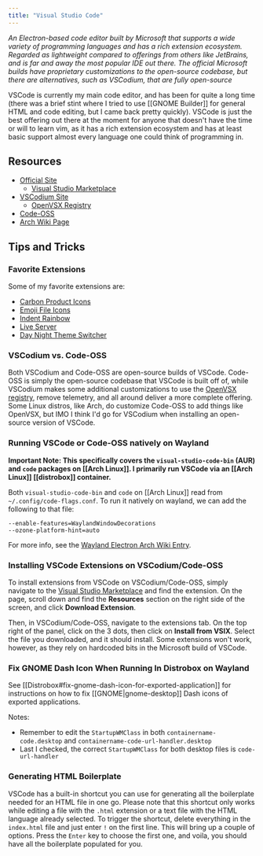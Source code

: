 ```yaml
---
title: "Visual Studio Code"
---
```


*An Electron-based code editor built by Microsoft that supports a wide variety of programming languages and has a rich extension ecosystem. Regarded as lightweight compared to offerings from others like JetBrains, and is far and away the most popular IDE out there. The official Microsoft builds have proprietary customizations to the open-source codebase, but there are alternatives, such as VSCodium, that are fully open-source*

VSCode is currently my main code editor, and has been for quite a long time (there was a brief stint where I tried to use [[GNOME Builder]] for general HTML and code editing, but I came back pretty quickly). VSCode is just the best offering out there at the moment for anyone that doesn't have the time or will to learn vim, as it has a rich extension ecosystem and has at least basic support almost every language one could think of programming in.

## Resources
- [Official Site](https://code.visualstudio.com/)
    - [Visual Studio Marketplace](https://marketplace.visualstudio.com/search?target=VSCode&category=All%20categories&sortBy=Installs)
- [VSCodium Site](https://vscodium.com/)
    - [OpenVSX Registry](https://open-vsx.org/)
- [Code-OSS](https://github.com/microsoft/vscode)
- [Arch Wiki Page](https://wiki.archlinux.org/title/Visual_Studio_Code)

## Tips and Tricks

### Favorite Extensions

Some of my favorite extensions are:
- [Carbon Product Icons](https://marketplace.visualstudio.com/items?itemName=antfu.icons-carbon)
- [Emoji File Icons](https://marketplace.visualstudio.com/items?itemName=mightbesimon.emoji-icons)
- [Indent Rainbow](https://marketplace.visualstudio.com/items?itemName=oderwat.indent-rainbow)
- [Live Server](https://marketplace.visualstudio.com/items?itemName=ritwickdey.LiveServer)
- [Day Night Theme Switcher](https://marketplace.visualstudio.com/items?itemName=freetonik.day-night-theme-switcher)

### VSCodium vs. Code-OSS

Both VSCodium and Code-OSS are open-source builds of VSCode. Code-OSS is simply the open-source codebase that VSCode is built off of, while VSCodium makes some additional customizations to use the [OpenVSX registry](https://open-vsx.org/), remove telemetry, and all around deliver a more complete offering. Some Linux distros, like Arch, do customize Code-OSS to add things like OpenVSX, but IMO I think I'd go for VSCodium when installing an open-source version of VSCode.

### Running VSCode or Code-OSS natively on Wayland

**Important Note: This specifically covers the `visual-studio-code-bin` (AUR) and `code` packages on [[Arch Linux]]. I primarily run VSCode via an [[Arch Linux]] [[distrobox]] container.**

Both `visual-studio-code-bin` and `code` on [[Arch Linux]] read from `~/.config/code-flags.conf`. To run it natively on wayland, we can add the following to that file:

```
--enable-features=WaylandWindowDecorations
--ozone-platform-hint=auto
```

For more info, see the [Wayland Electron Arch Wiki Entry](https://wiki.archlinux.org/title/Wayland#Electron).


### Installing VSCode Extensions on VSCodium/Code-OSS

To install extensions from VSCode on VSCodium/Code-OSS, simply navigate to the [Visual Studio Marketplace](https://marketplace.visualstudio.com/search?target=VSCode&category=All%20categories&sortBy=Installs) and find the extension. On the page, scroll down and find the **Resources** section on the right side of the screen, and click **Download Extension**.

Then, in VSCodium/Code-OSS, navigate to the extensions tab. On the top right of the panel, click on the 3 dots, then click on **Install from VSIX**. Select the file you downloaded, and it should install. Some extensions won't work, however, as they rely on hardcoded bits in the Microsoft build of VSCode.

### Fix GNOME Dash Icon When Running In Distrobox on Wayland

See [[Distrobox#fix-gnome-dash-icon-for-exported-application]] for instructions on how to fix [[GNOME|gnome-desktop]] Dash icons of exported applications. 

Notes:
- Remember to edit the `StartupWMClass` in both `containername-code.desktop` and `containername-code-url-handler.desktop`
- Last I checked, the correct `StartupWMClass` for both desktop files is `code-url-handler`

### Generating HTML Boilerplate

VSCode has a built-in shortcut you can use for generating all the boilerplate needed for an HTML file in one go. Please note that this shortcut only works while editing a file with the `.html` extension or a text file with the HTML language already selected. To trigger the shortcut, delete everything in the `index.html` file and just enter `!` on the first line. This will bring up a couple of options. Press the `Enter` key to choose the first one, and voila, you should have all the boilerplate populated for you.